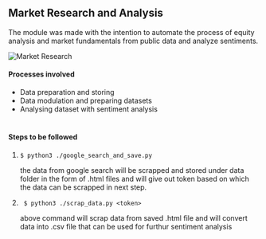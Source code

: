 ## Market Research and Analysis

The module was made with the intention to automate the process of equity analysis and market fundamentals from public data and analyze sentiments.

![Market Research](https://wp.disruptiveadvertising.com/wp-content/uploads/2018/10/market-research-blog.jpg)


#### Processes involved
  - Data preparation and storing
  - Data modulation and preparing datasets
  - Analysing dataset with sentiment analysis

#

#### Steps to be followed
1.  ```console
    $ python3 ./google_search_and_save.py
    ```
    the data from google search will be scrapped and stored under data folder in the form of .html files and will give out token based on which the data can be scrapped in next step.

2. ```console
    $ python3 ./scrap_data.py <token>
    ```
    above command will scrap data from saved .html file and will convert data into .csv file that can be used for furthur sentiment analysis

